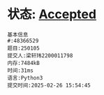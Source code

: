 # 状态: [Accepted](http://xzmdsa.openjudge.cn/2025python/solution/48366529/)
```
基本信息
#:48366529
题目:250105
提交人:梁轩玮2200011798
内存:7484kB
时间:31ms
语言:Python3
提交时间:2025-02-26 15:54:45
```